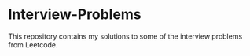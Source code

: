 # Interview-Problems
This repository contains my solutions to some of the interview problems from Leetcode.

